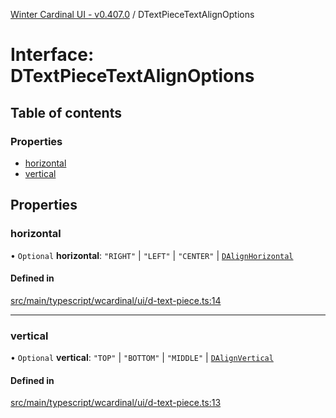 [Winter Cardinal UI - v0.407.0](../index.md) / DTextPieceTextAlignOptions

# Interface: DTextPieceTextAlignOptions

## Table of contents

### Properties

- [horizontal](DTextPieceTextAlignOptions.md#horizontal)
- [vertical](DTextPieceTextAlignOptions.md#vertical)

## Properties

### horizontal

• `Optional` **horizontal**: ``"RIGHT"`` \| ``"LEFT"`` \| ``"CENTER"`` \| [`DAlignHorizontal`](../index.md#dalignhorizontal-1)

#### Defined in

[src/main/typescript/wcardinal/ui/d-text-piece.ts:14](https://github.com/winter-cardinal/winter-cardinal-ui/blob/v0.407.0/src/main/typescript/wcardinal/ui/d-text-piece.ts#L14)

___

### vertical

• `Optional` **vertical**: ``"TOP"`` \| ``"BOTTOM"`` \| ``"MIDDLE"`` \| [`DAlignVertical`](../index.md#dalignvertical-1)

#### Defined in

[src/main/typescript/wcardinal/ui/d-text-piece.ts:13](https://github.com/winter-cardinal/winter-cardinal-ui/blob/v0.407.0/src/main/typescript/wcardinal/ui/d-text-piece.ts#L13)
